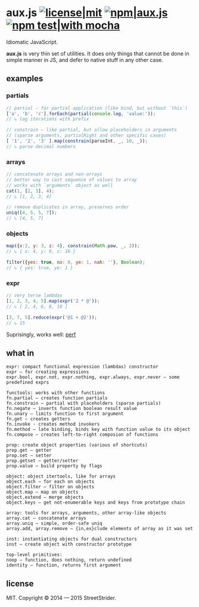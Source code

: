 # aux.js [![license|mit](http://img.shields.io/badge/license-MIT-brightgreen.svg?style=flat-square)](MIT-LICENSE.txt) [![npm|aux.js](http://img.shields.io/badge/npm-aux.js-CB3837.svg?style=flat-square)](https://www.npmjs.org/package/aux.js) [![npm test|with mocha](http://img.shields.io/badge/npm%20test-with%20mocha-9E785A.svg?style=flat-square)](http://mochajs.org/)
Idiomatic JavaScript.

**aux.js** is very thin set of utilities. It does only things that cannot be done in simple manner in JS,
and defer to native stuff in any other case.

## examples
### partials
```javascript
// partial — for partial application (like bind, but without `this`)
['a', 'b', 'c'].forEach(partial(console.log, 'value:'));
// ↳ log iterations with prefix

// constrain — like partial, but allow placeholders in arguments
// (sparse arguments, partialRight and other specific cases)
[ '1', '2', '3' ].map(constrain(parseInt, _, 10, _));
// ↳ parse decimal numbers
```

### arrays
```javascript
// concatenate arrays and non-arrays
// better way to cast sequence of values to array
// works with `arguments` object as well
cat(1, [2, 3], 4);
// ↳ [1, 2, 3, 4]

// remove duplicates in array, preserves order
uniq([4, 5, 5, 7]);
// ↳ [4, 5, 7]
```

### objects
```javascript
map({x:2, y: 3, z: 4}, constrain(Math.pow, _, 2));
// ↳ { x: 4, y: 9, z: 16 }

filter({yes: true, no: 0, ye: 1, nah: ''}, Boolean);
// ↳ { yes: true, ye: 1 }
```

### expr
```javascript
// very terse lambdas
[1, 2, 3, 4, 5].map(expr('2 * @'));
// ↳ [ 2, 4, 6, 8, 10 ]

[3, 7, 5].reduce(expr('@1 + @2'));
// ↳ 15
```
Suprisingly, works well:
[perf](http://jsperf.com/new-function-vs-function-expression)

## what in
```
expr: compact functional expression (lambdas) constructor
expr — for creating expressions
expr.bool, expr.not, expr.nothing, expr.always, expr.never — some predefined exprs

functools: works with other functions
fn.partial — creates function partials
fn.constrain — partial with placeholders (sparse partials)
fn.negate — inverts function boolean result value
fn.unary — limits function to first argument
fn.get — creates getters
fn.invoke - creates method invokers
fn.method — late binding, binds key with function value to its object
fn.compose — creates left-to-right composion of functions

prop: create object properties (various of shortcuts)
prop.get — getter
prop.set — setter
prop.getset — getter/setter
prop.value — build property by flags

object: object itertools, like for arrays
object.each — for each on objects
object.filter — filter on objects
object.map — map on objects
object.extend — merge objects
object.keys — get not-enumerable keys and keys from prototype chain

array: tools for arrays, arguments, other array-like objects
array.cat — concatenate arrays
array.uniq — simple, order-safe uniq
array.add, array.remove — {in,ex}clude elements of array as it was set

inst: instantiating objects for dual constructors
inst — create object with constructor prototype

top-level primitives:
noop — function, does nothing, return undefined
identity — function, returns first argument
```

## license
MIT. Copyright © 2014 — 2015 StreetStrider.
